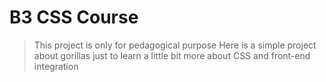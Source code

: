 # B3 CSS Course
> This project is only for pedagogical purpose 
Here is a simple project about gorillas just to learn a little bit more about CSS and front-end integration